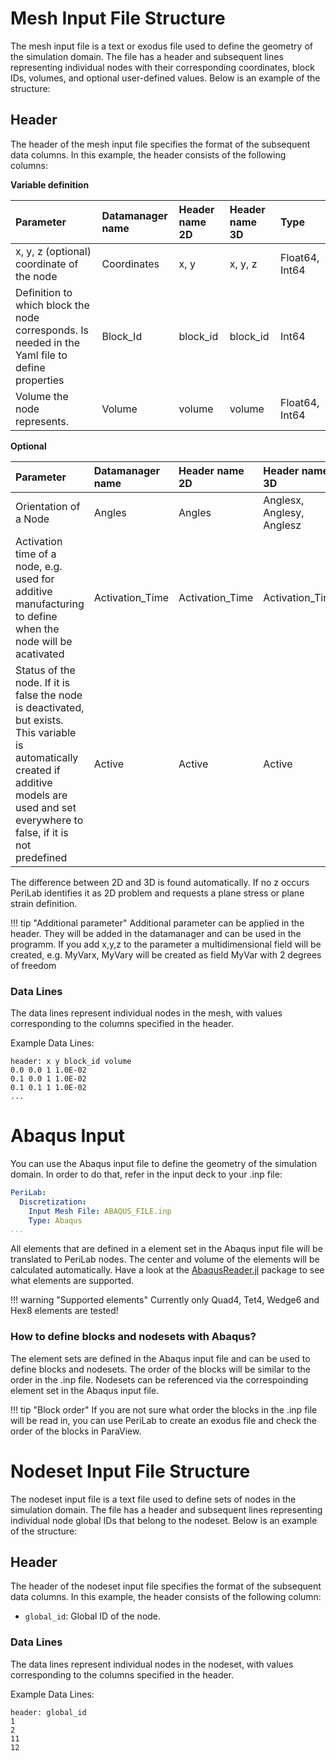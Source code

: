 # Mesh Input File Structure

The mesh input file is a text or exodus file used to define the geometry of the simulation domain. The file has a header and subsequent lines representing individual nodes with their corresponding coordinates, block IDs, volumes, and optional user-defined values. Below is an example of the structure:

## Header
The header of the mesh input file specifies the format of the subsequent data columns. In this example, the header consists of the following columns:

**Variable definition**

| Parameter | Datamanager name | Header name 2D | Header name 3D | Type | 
|:---|:---|:---|:---|:---|
|x, y, z (optional) coordinate of the node | Coordinates | x, y | x, y, z | Float64, Int64|
| Definition to which block the node corresponds. Is needed in the Yaml file to define properties | Block_Id | block_id | block_id | Int64|
| Volume the node represents. | Volume | volume | volume | Float64, Int64|


**Optional**

| Parameter | Datamanager name | Header name 2D | Header name 3D | Type | 
|:---|:---|:---|:---|:---|
| Orientation of a Node | Angles | Angles | Anglesx, Anglesy, Anglesz | Float64, Int64|
| Activation time of a node, e.g. used for additive manufacturing to define when the node will be acativated | Activation_Time | Activation_Time | Activation_Time | Float64, Int64|
| Status of the node. If it is false the node is deactivated, but exists. This variable is automatically created if additive models are used and set everywhere to false, if it is not predefined | Active | Active | Active | Bool |


The difference between 2D and 3D is found automatically. If no z occurs PeriLab identifies it as 2D problem and requests a plane stress or plane strain definition.


!!! tip "Additional parameter"
    Additional parameter can be applied in the header. They will be added in the datamanager and can be used in the programm. If you add x,y,z to the parameter a multidimensional field will be created, e.g.
    MyVarx, MyVary will be created as field MyVar with 2 degrees of freedom

### Data Lines
The data lines represent individual nodes in the mesh, with values corresponding to the columns specified in the header.

Example Data Lines:

```plaintext
header: x y block_id volume
0.0 0.0 1 1.0E-02
0.1 0.0 1 1.0E-02
0.1 0.1 1 1.0E-02
...
```

# Abaqus Input

You can use the Abaqus input file to define the geometry of the simulation domain. In order to do that, refer in the input deck to your .inp file:

```yaml
PeriLab:
  Discretization:
    Input Mesh File: ABAQUS_FILE.inp
    Type: Abaqus
...
```

All elements that are defined in a element set in the Abaqus input file will be translated to PeriLab nodes. The center and volume of the elements will be calculated automatically. Have a look at the [AbaqusReader.jl](https://github.com/JuliaFEM/AbaqusReader.jl) package to see what elements are supported.

!!! warning "Supported elements"
    Currently only Quad4, Tet4, Wedge6 and Hex8 elements are tested!

### How to define blocks and nodesets with Abaqus?

The element sets are defined in the Abaqus input file and can be used to define blocks and nodesets. The order of the blocks will be similar to the order in the .inp file. Nodesets can be referenced via the correspoinding element set in the Abaqus input file.

!!! tip "Block order"
    If you are not sure what order the blocks in the .inp file will be read in, you can use PeriLab to create an exodus file and check the order of the blocks in ParaView.

# Nodeset Input File Structure

The nodeset input file is a text file used to define sets of nodes in the simulation domain. The file has a header and subsequent lines representing individual node global IDs that belong to the nodeset. Below is an example of the structure:

## Header
The header of the nodeset input file specifies the format of the subsequent data columns. In this example, the header consists of the following column:

- `global_id`: Global ID of the node.

### Data Lines
The data lines represent individual nodes in the nodeset, with values corresponding to the columns specified in the header.

Example Data Lines:

```plaintext
header: global_id
1
2
11
12
```
